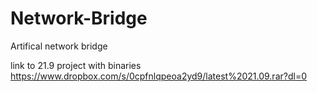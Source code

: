 # Network-Bridge
Artifical network bridge

link to 21.9 project with binaries
https://www.dropbox.com/s/0cpfnlqpeoa2yd9/latest%2021.09.rar?dl=0
